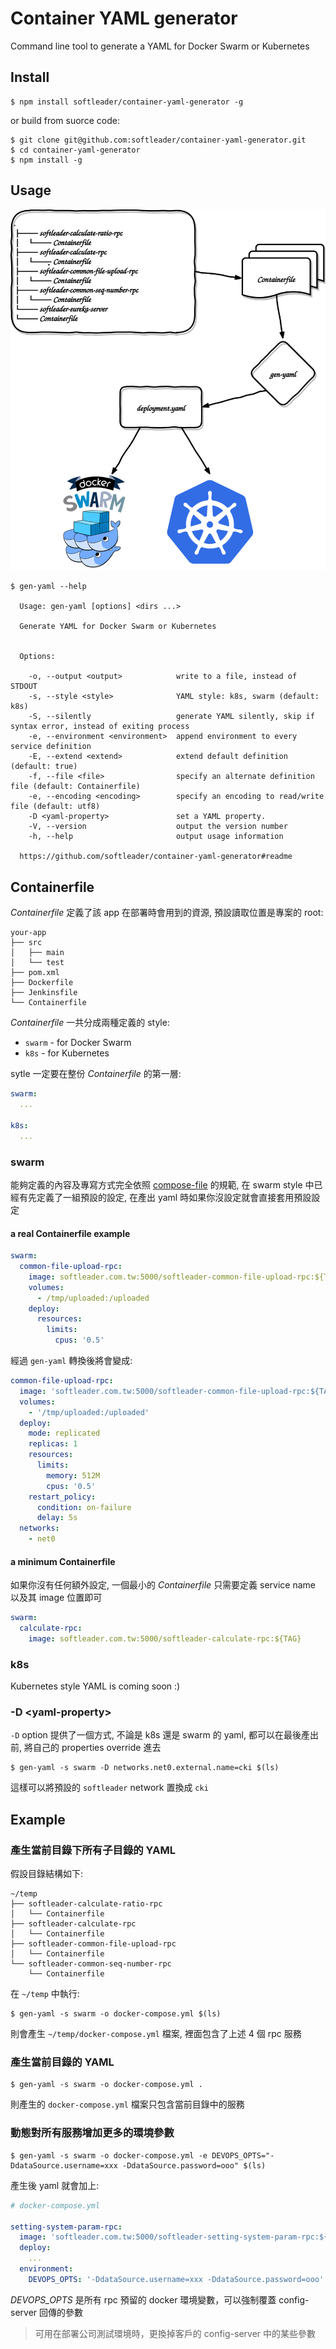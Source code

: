 # Container YAML generator

Command line tool to generate a YAML for Docker Swarm or Kubernetes

## Install

```
$ npm install softleader/container-yaml-generator -g
```

or build from suorce code:

```
$ git clone git@github.com:softleader/container-yaml-generator.git
$ cd container-yaml-generator
$ npm install -g
```

## Usage

![](./doc/overview.svg)

```
$ gen-yaml --help

  Usage: gen-yaml [options] <dirs ...>

  Generate YAML for Docker Swarm or Kubernetes


  Options:

    -o, --output <output>            write to a file, instead of STDOUT
    -s, --style <style>              YAML style: k8s, swarm (default: k8s)
    -S, --silently                   generate YAML silently, skip if syntax error, instead of exiting process
    -e, --environment <environment>  append environment to every service definition
    -E, --extend <extend>            extend default definition (default: true)
    -f, --file <file>                specify an alternate definition file (default: Containerfile)
    -e, --encoding <encoding>        specify an encoding to read/write file (default: utf8)
    -D <yaml-property>               set a YAML property.
    -V, --version                    output the version number
    -h, --help                       output usage information

  https://github.com/softleader/container-yaml-generator#readme
```

## Containerfile

*Containerfile* 定義了該 app 在部署時會用到的資源, 預設讀取位置是專案的 root:

```
your-app
├── src
│   ├── main
│   └── test
├── pom.xml
├── Dockerfile
├── Jenkinsfile
└── Containerfile
```

*Containerfile* 一共分成兩種定義的 style:

- `swarm` - for Docker Swarm
- `k8s` - for Kubernetes

sytle 一定要在整份 *Containerfile* 的第一層:

```yaml
swarm:
  ...
  
k8s:
  ...
```

### swarm

能夠定義的內容及專寫方式完全依照 [compose-file](https://docs.docker.com/compose/compose-file/) 的規範, 在 swarm style 中已經有先定義了一組預設的設定, 在產出 yaml 時如果你沒設定就會直接套用預設設定

#### a real Containerfile example

```yaml
swarm:
  common-file-upload-rpc:
    image: softleader.com.tw:5000/softleader-common-file-upload-rpc:${TAG}
    volumes:
      - /tmp/uploaded:/uploaded
    deploy:
      resources:
        limits:
          cpus: '0.5'
```

經過 `gen-yaml` 轉換後將會變成:

```yaml
common-file-upload-rpc:
  image: 'softleader.com.tw:5000/softleader-common-file-upload-rpc:${TAG}'
  volumes:
    - '/tmp/uploaded:/uploaded'
  deploy:
    mode: replicated
    replicas: 1
    resources:
      limits:
        memory: 512M
        cpus: '0.5'
    restart_policy:
      condition: on-failure
      delay: 5s
  networks:
    - net0
```

#### a minimum Containerfile

如果你沒有任何額外設定, 一個最小的 *Containerfile* 只需要定義 service name 以及其 image 位置即可

```yaml
swarm:
  calculate-rpc:
    image: softleader.com.tw:5000/softleader-calculate-rpc:${TAG}
```

### k8s

Kubernetes style YAML is coming soon :)

### -D \<yaml-property>

`-D` option 提供了一個方式, 不論是 k8s 還是 swarm 的 yaml, 都可以在最後產出前, 將自己的 properties override 進去

```
$ gen-yaml -s swarm -D networks.net0.external.name=cki $(ls)
```

這樣可以將預設的 `softleader` network 置換成 `cki`

## Example

### 產生當前目錄下所有子目錄的 YAML

假設目錄結構如下:

```
~/temp
├── softleader-calculate-ratio-rpc
│   └── Containerfile
├── softleader-calculate-rpc
│   └── Containerfile
├── softleader-common-file-upload-rpc
│   └── Containerfile
└── softleader-common-seq-number-rpc
    └── Containerfile
```

在 `~/temp` 中執行:

```
$ gen-yaml -s swarm -o docker-compose.yml $(ls)
```

則會產生 `~/temp/docker-compose.yml` 檔案, 裡面包含了上述 4 個 rpc 服務

### 產生當前目錄的 YAML

```
$ gen-yaml -s swarm -o docker-compose.yml .
```

則產生的 `docker-compose.yml` 檔案只包含當前目錄中的服務 

### 動態對所有服務增加更多的環境參數

```
$ gen-yaml -s swarm -o docker-compose.yml -e DEVOPS_OPTS="-DdataSource.username=xxx -DdataSource.password=ooo" $(ls)
```

產生後 yaml 就會加上:

```yml
# docker-compose.yml

setting-system-param-rpc:
  image: 'softleader.com.tw:5000/softleader-setting-system-param-rpc:${TAG}'
  deploy:
    ...
  environment:
    DEVOPS_OPTS: '-DdataSource.username=xxx -DdataSource.password=ooo'
```

*DEVOPS_OPTS* 是所有 rpc 預留的 docker 環境變數，可以強制覆蓋 config-server 回傳的參數

> 可用在部署公司測試環境時，更換掉客戶的 config-server 中的某些參數
